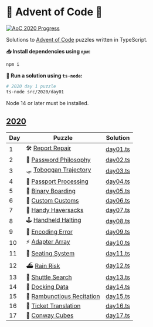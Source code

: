 # 🎄 Advent of Code 🎄

[![AoC 2020 Progress](https://img.shields.io/badge/AoC%202020-17%2F25-dodgerblue?logo=typescript&logoWidth=10)](./src/2020/)

Solutions to [Advent of Code](https://adventofcode.com/) puzzles written in TypeScript.

 **📥 Install dependencies using *`npm`*:**

```bash
npm i
```

**🏃 Run a solution using `ts-node`:**

```bash
# 2020 day 1 puzzle
ts-node src/2020/day01
```

Node 14 or later must be installed.

## [2020](https://adventofcode.com/2020/)

| Day | Puzzle | Solution |
|-|-|-|
| 1 | 🛠️ [Report Repair](https://adventofcode.com/2020/day/1) | [day01.ts](./src/2020/day01.ts)|
| 2 | 🔑 [Password Philosophy](https://adventofcode.com/2020/day/2) | [day02.ts](./src/2020/day02.ts)|
| 3 | 🛷 [Toboggan Trajectory](https://adventofcode.com/2020/day/3) | [day03.ts](./src/2020/day03.ts)|
| 4 | 🛂 [Passport Processing](https://adventofcode.com/2020/day/4) | [day04.ts](./src/2020/day04.ts)|
| 5 | 🛫 [Binary Boarding](https://adventofcode.com/2020/day/5) | [day05.ts](./src/2020/day05.ts)|
| 6 | 🛃 [Custom Customs](https://adventofcode.com/2020/day/6) | [day06.ts](./src/2020/day06.ts)|
| 7 | 👜 [Handy Haversacks](https://adventofcode.com/2020/day/7) | [day07.ts](./src/2020/day07.ts)|
| 8 | 🕹️ [Handheld Halting](https://adventofcode.com/2020/day/8) | [day08.ts](./src/2020/day08.ts)|
| 9 | 🔢 [Encoding Error](https://adventofcode.com/2020/day/9) | [day09.ts](./src/2020/day09.ts)|
| 10 | ⚡ [Adapter Array](https://adventofcode.com/2020/day/10) | [day10.ts](./src/2020/day10.ts)|
| 11 | 💺 [Seating System](https://adventofcode.com/2020/day/11) | [day11.ts](./src/2020/day11.ts)|
| 12 | ⛴️ [Rain Risk](https://adventofcode.com/2020/day/12) | [day12.ts](./src/2020/day12.ts)|
| 13 | 🚌 [Shuttle Search](https://adventofcode.com/2020/day/13) | [day13.ts](./src/2020/day13.ts)|
| 14 | 💾 [Docking Data](https://adventofcode.com/2020/day/14) | [day14.ts](./src/2020/day14.ts)|
| 15 | 🧝 [Rambunctious Recitation](https://adventofcode.com/2020/day/15) | [day15.ts](./src/2020/day15.ts)|
| 16 | 🎫 [Ticket Translation](https://adventofcode.com/2020/day/16) | [day16.ts](./src/2020/day16.ts)|
| 17 | 🧊 [Conway Cubes](https://adventofcode.com/2020/day/17) | [day17.ts](./src/2020/day17.ts)|
